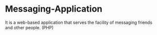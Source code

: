 # Messaging-Application
It is a web-based application that serves the facility of messaging friends and other people. (PHP)  

